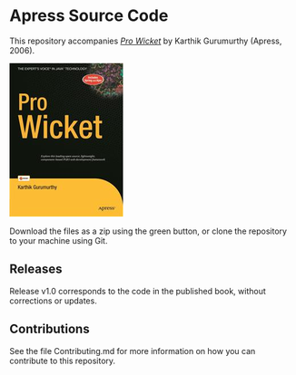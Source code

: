# Apress Source Code

This repository accompanies [*Pro Wicket*](http://www.apress.com/9781590597224) by Karthik Gurumurthy (Apress, 2006).

![Cover image](9781590597224.jpg)

Download the files as a zip using the green button, or clone the repository to your machine using Git.

## Releases

Release v1.0 corresponds to the code in the published book, without corrections or updates.

## Contributions

See the file Contributing.md for more information on how you can contribute to this repository.
